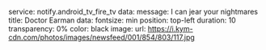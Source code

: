 service: notify.android_tv_fire_tv
data:
  message: I can jear your nightmares
  title: Doctor Earman
  data:
    fontsize: min
    position: top-left
    duration: 10
    transparency: 0%
    color: black
    image:
      url: https://i.kym-cdn.com/photos/images/newsfeed/001/854/803/117.jpg
